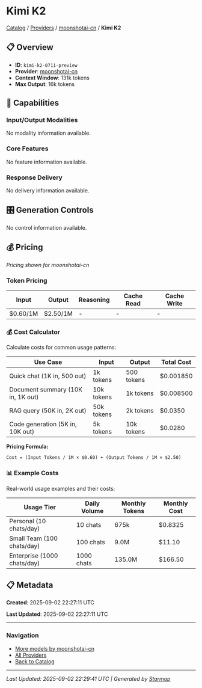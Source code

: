# Kimi K2
  
[Catalog](../../../..) / [Providers](../../..) / [moonshotai-cn](../..) / **Kimi K2**


## 📋 Overview
  
- **ID**: `kimi-k2-0711-preview`
- **Provider**: [moonshotai-cn](../)
- **Context Window**: 131k tokens
- **Max Output**: 16k tokens
  
## 🎯 Capabilities
  
### Input/Output Modalities
  
No modality information available.
  
### Core Features
  
No feature information available.
  
### Response Delivery
  
No delivery information available.
  
## 🎛️ Generation Controls
  
No control information available.
  
## 💰 Pricing
  
*Pricing shown for moonshotai-cn*
  
  
### Token Pricing
  
| Input | Output | Reasoning | Cache Read | Cache Write |
|---------|---------|---------|---------|---------|
| $0.60/1M | $2.50/1M | - | - | - |

  
### 💰 Cost Calculator
  
Calculate costs for common usage patterns:
  
  
| Use Case | Input | Output | Total Cost |
|---------|---------|---------|---------|
| Quick chat (1K in, 500 out) | 1k tokens | 500 tokens | $0.001850 |
| Document summary (10K in, 1K out) | 10k tokens | 1k tokens | $0.008500 |
| RAG query (50K in, 2K out) | 50k tokens | 2k tokens | $0.0350 |
| Code generation (5K in, 10K out) | 5k tokens | 10k tokens | $0.0280 |

  
**Pricing Formula:**
  
```
Cost = (Input Tokens / 1M × $0.60) + (Output Tokens / 1M × $2.50)
```
  
### 📊 Example Costs
  
Real-world usage examples and their costs:
  
  
| Usage Tier | Daily Volume | Monthly Tokens | Monthly Cost |
|---------|---------|---------|---------|
| Personal (10 chats/day) | 10 chats | 675k | $0.8325 |
| Small Team (100 chats/day) | 100 chats | 9.0M | $11.10 |
| Enterprise (1000 chats/day) | 1000 chats | 135.0M | $166.50 |

  
## 📋 Metadata
  
**Created**: 2025-09-02 22:27:11 UTC
  
**Last Updated**: 2025-09-02 22:27:11 UTC
  
  
---
  
  
### Navigation

- [More models by moonshotai-cn](../)
- [All Providers](../../../../providers)
- [Back to Catalog](../../../..)


---
_Last Updated: 2025-09-02 22:29:41 UTC | Generated by [Starmap](https://github.com/agentstation/starmap)_
